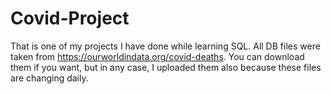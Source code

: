 # Covid-Project
That is one of my projects I have done while learning SQL. 
All DB files were taken from https://ourworldindata.org/covid-deaths. You can download them if you want, but in any case, I  uploaded them also because these files are changing daily.
